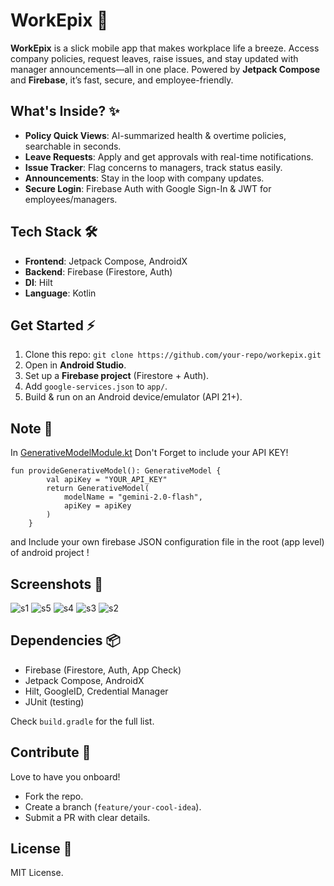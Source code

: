 # WorkEpix 🚀


**WorkEpix** is a slick mobile app that makes workplace life a breeze. Access company policies, request leaves, raise issues, and stay updated with manager announcements—all in one place. Powered by **Jetpack Compose** and **Firebase**, it’s fast, secure, and employee-friendly.

## What's Inside? ✨
- **Policy Quick Views**: AI-summarized health & overtime policies, searchable in seconds.
- **Leave Requests**: Apply and get approvals with real-time notifications.
- **Issue Tracker**: Flag concerns to managers, track status easily.
- **Announcements**: Stay in the loop with company updates.
- **Secure Login**: Firebase Auth with Google Sign-In & JWT for employees/managers.

## Tech Stack 🛠️
- **Frontend**: Jetpack Compose, AndroidX
- **Backend**: Firebase (Firestore, Auth)
- **DI**: Hilt
- **Language**: Kotlin

## Get Started ⚡
1. Clone this repo: `git clone https://github.com/your-repo/workepix.git`
2. Open in **Android Studio**.
3. Set up a **Firebase project** (Firestore + Auth).
4. Add `google-services.json` to `app/`.
5. Build & run on an Android device/emulator (API 21+).

## Note 📝

In [GenerativeModelModule.kt](https://github.com/wgnofi/WorkEpix/blob/main/app/src/main/java/com/example/standardprotocols/di/GenerativeModelModule.kt) Don't Forget to include your API KEY!

```
fun provideGenerativeModel(): GenerativeModel {
        val apiKey = "YOUR_API_KEY"
        return GenerativeModel(
            modelName = "gemini-2.0-flash",
            apiKey = apiKey
        )
    }
```

and Include your own firebase JSON configuration file in the root (app level) of android project !

## Screenshots 📸

![s1](https://github.com/user-attachments/assets/fc0820b2-24f8-4655-bd24-2470d26a697c)
![s5](https://github.com/user-attachments/assets/77411545-a0be-434b-a523-f4de2a3cef29)
![s4](https://github.com/user-attachments/assets/56a3647a-4ce5-4f1b-9a2b-c25d775f0ab4)
![s3](https://github.com/user-attachments/assets/853bca75-e052-4758-8b7d-d47d28d53d68)
![s2](https://github.com/user-attachments/assets/b0b7ebbc-5ad9-474b-8696-99a4ff5fa485)



## Dependencies 📦
- Firebase (Firestore, Auth, App Check)
- Jetpack Compose, AndroidX
- Hilt, GoogleID, Credential Manager
- JUnit (testing)

Check `build.gradle` for the full list.

## Contribute 🤝
Love to have you onboard! 
- Fork the repo.
- Create a branch (`feature/your-cool-idea`).
- Submit a PR with clear details.

## License 📜
MIT License.

